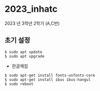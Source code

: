 # 2023_inhatc
2023 년 3학년 2학기 (A,C반)

## 초기 설정
```
$ sudo apt update
$ sudo apt upgrade
```

  - 한글깨짐
```
$ sudo apt-get install fonts-unfonts-core
$ sudo apt-get install ibus ibus-hangul
$ sudo reboot
```

